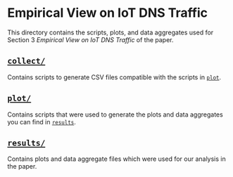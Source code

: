 # Empirical View on IoT DNS Traffic

This directory contains the scripts, plots, and data aggregates used for Section 3 *Empirical View
on IoT DNS Traffic* of the paper.

## [`collect/`](./collect/)

Contains scripts to generate CSV files compatible with the scripts in [`plot`](./plot).

## [`plot/`](./plot/)

Contains scripts that were used to generate the plots and data aggregates you can find in
[`results`](./results/).

## [`results/`](./results/)

Contains plots and data aggregate files which were used for our analysis in the paper.
